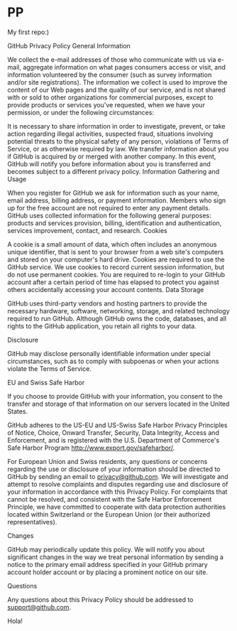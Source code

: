 # PP
My first repo:)

GitHub Privacy Policy
General Information

We collect the e-mail addresses of those who communicate with us via e-mail, aggregate information on what pages consumers access or visit, and information volunteered by the consumer (such as survey information and/or site registrations). The information we collect is used to improve the content of our Web pages and the quality of our service, and is not shared with or sold to other organizations for commercial purposes, except to provide products or services you've requested, when we have your permission, or under the following circumstances:

It is necessary to share information in order to investigate, prevent, or take action regarding illegal activities, suspected fraud, situations involving potential threats to the physical safety of any person, violations of Terms of Service, or as otherwise required by law.
We transfer information about you if GitHub is acquired by or merged with another company. In this event, GitHub will notify you before information about you is transferred and becomes subject to a different privacy policy.
Information Gathering and Usage

When you register for GitHub we ask for information such as your name, email address, billing address, or payment information. Members who sign up for the free account are not required to enter any payment details.
GitHub uses collected information for the following general purposes: products and services provision, billing, identification and authentication, services improvement, contact, and research.
Cookies

A cookie is a small amount of data, which often includes an anonymous unique identifier, that is sent to your browser from a web site's computers and stored on your computer's hard drive.
Cookies are required to use the GitHub service.
We use cookies to record current session information, but do not use permanent cookies. You are required to re-login to your GitHub account after a certain period of time has elapsed to protect you against others accidentally accessing your account contents.
Data Storage

GitHub uses third-party vendors and hosting partners to provide the necessary hardware, software, networking, storage, and related technology required to run GitHub. Although GitHub owns the code, databases, and all rights to the GitHub application, you retain all rights to your data.

Disclosure

GitHub may disclose personally identifiable information under special circumstances, such as to comply with subpoenas or when your actions violate the Terms of Service.

EU and Swiss Safe Harbor

If you choose to provide GitHub with your information, you consent to the transfer and storage of that information on our servers located in the United States.

GitHub adheres to the US-EU and US-Swiss Safe Harbor Privacy Principles of Notice, Choice, Onward Transfer, Security, Data Integrity, Access and Enforcement, and is registered with the U.S. Department of Commerce's Safe Harbor Program http://www.export.gov/safeharbor/.

For European Union and Swiss residents, any questions or concerns regarding the use or disclosure of your information should be directed to GitHub by sending an email to privacy@github.com. We will investigate and attempt to resolve complaints and disputes regarding use and disclosure of your information in accordance with this Privacy Policy. For complaints that cannot be resolved, and consistent with the Safe Harbor Enforcement Principle, we have committed to cooperate with data protection authorities located within Switzerland or the European Union (or their authorized representatives).

Changes

GitHub may periodically update this policy. We will notify you about significant changes in the way we treat personal information by sending a notice to the primary email address specified in your GitHub primary account holder account or by placing a prominent notice on our site.

Questions

Any questions about this Privacy Policy should be addressed to support@github.com.

Hola!
